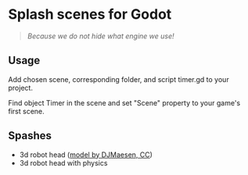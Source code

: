 # Splash scenes for Godot
> _Because we do not hide what engine we use!_

## Usage

Add chosen scene, corresponding folder, and script timer.gd to your project.

Find object Timer in the scene and set "Scene" property to your game's first scene.

## Spashes

- 3d robot head ([model by DJMaesen, CC](https://sketchfab.com/3d-models/godotbot-863e6d679f114be59d43127e7e49d599))
- 3d robot head with physics
